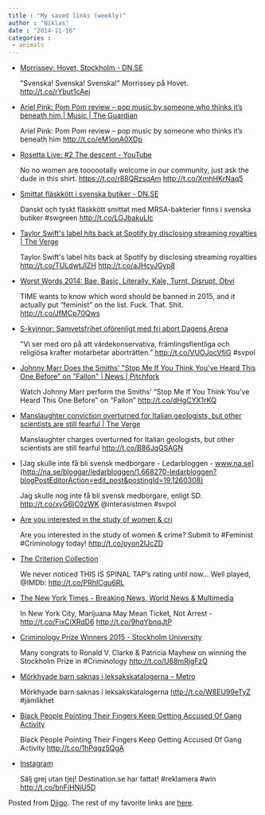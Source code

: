 ```yaml
---
title : "My saved links (weekly)"
author : "Niklas"
date : "2014-11-16"
categories : 
 - animals
---
```


- [Morrissey: Hovet, Stockholm - DN.SE](http://www.dn.se/kultur-noje/konsertrecensioner/morrissey-hovet-stockholm/)
    
    "Svenska! Svenska! Svenska!" Morrissey på Hovet. http://t.co/rYbut1cAej
    
- [Ariel Pink: Pom Pom review – pop music by someone who thinks it’s beneath him | Music | The Guardian](http://www.theguardian.com/music/2014/nov/13/ariel-pink-pom-pom-review?CMP=twt_gu)
    
    Ariel Pink: Pom Pom review – pop music by someone who thinks it’s beneath him http://t.co/eM1onA0XDp
    
- [Rosetta Live: #2 The descent - YouTube](https://www.youtube.com/watch?v=NSv6ZBZtzRA&feature=youtu.be)
    
    No no women are toooootally welcome in our community, just ask the dude in this shirt. https://t.co/r88QRzsqAm http://t.co/XmhHKrNaq5
    
- [Smittat fläskkött i svenska butiker - DN.SE](http://www.dn.se/ekonomi/smittat-flaskkott-i-svenska-butiker/)
    
    Danskt och tyskt fläskkött smittat med MRSA-bakterier finns i svenska butiker #swgreen http://t.co/LGJbakuLIc
    
    
- [Taylor Swift's label hits back at Spotify by disclosing streaming royalties | The Verge](http://www.theverge.com/2014/11/12/7212365/taylor-swifts-label-hits-back-at-spotify-streaming-500000-year)
    
    Taylor Swift's label hits back at Spotify by disclosing streaming royalties http://t.co/TULdwtJlZH http://t.co/aJHcvJGyp8
    
- [Worst Words 2014: Bae, Basic, Literally, Kale, Turnt, Disrupt, Obvi](http://time.com/3576870/worst-words-poll-2014/)
    
    TIME wants to know which word should be banned in 2015, and it actually put “feminist” on the list. Fuck. That. Shit. http://t.co/JfMCp70Qws
    
- [S-kvinnor: Samvetsfrihet oförenligt med fri abort Dagens Arena](http://www.dagensarena.se/opinion/s-kvinnor-samvetsfrihet-oforenligt-med-fri-abort/)
    
    "Vi ser med oro på att värdekonservativa, främlingsfientliga och religiösa krafter motarbetar aborträtten." http://t.co/VUOJocVfiG #svpol
    
    
- [Johnny Marr Does the Smiths' "Stop Me If You Think You've Heard This One Before" on "Fallon" | News | Pitchfork](http://pitchfork.com/news/57423-johnny-marr-does-the-smiths-stop-me-if-you-think-youve-heard-this-one-before-on-fallon/)
    
    Watch Johnny Marr perform the Smiths’ “Stop Me If You Think You’ve Heard This One Before” on “Fallon” http://t.co/dHgCYX1rKQ
    
- [Manslaughter conviction overturned for Italian geologists, but other scientists are still fearful | The Verge](http://www.theverge.com/2014/11/11/7193391/italy-judges-clear-geologists-manslaughter-laquila-earthquake-fear)
    
    Manslaughter charges overturned for Italian geologists, but other scientists are still fearful http://t.co/B86JqGSAGN
    
- [Jag skulle inte få bli svensk medborgare - Ledarbloggen - www.na.se](http://na.se/bloggar/ledarbloggen/1.668270-ledarbloggen?blogPostEditorAction=edit_post&postingId=19.1260308)
    
    Jag skulle nog inte få bli svensk medborgare, enligt SD. http://t.co/xyG6IC0zWK @interasistmen #svpol
    
    
- [Are you interested in the study of women & cri](http://fcx.sagepub.com/site/misc/Index/FCCFP.pdf)
    
    Are you interested in the study of women & crime? Submit to #Feminist #Criminology today! http://t.co/pyon2IJcZD
    
    
- [The Criterion Collection](http://criterioncollection.tumblr.com/post/102296864791/we-never-noticed-this-is-spinal-taps-rating-until#_=_)
    
    We never noticed THIS IS SPINAL TAP’s rating until now… Well played, @IMDb: http://t.co/PRhICgu6RL
    
- [The New York Times - Breaking News, World News & Multimedia](http://www.nytimes.com/?utm_content=buffer25d26&utm_medium=social&utm_source=twitter.com&utm_campaign=buffer)
    
    In New York City, Marijuana May Mean Ticket, Not Arrest - http://t.co/FixCiXRdD6 http://t.co/9hqYbnqJtP
    
- [Criminology Prize Winners 2015 - Stockholm University](http://www.su.se/english/about/prizes-awards/the-stockholm-prize-in-criminology/criminology-prize-winners-2015-1.207725)
    
    Many congrats to Ronald V. Clarke & Patricia Mayhew on winning the Stockholm Prize in #Criminology http://t.co/U68mRjgFzQ
    
    
- [Mörkhyade barn saknas i leksakskatalogerna – Metro](http://www.metro.se/nyheter/morkhyade-barn-saknas-i-leksakskatalogerna/EVHnki!MCHp6rkn5uAK2/)
    
    Mörkhyade barn saknas i leksakskatalogerna http://t.co/W8EU99eTyZ #jämlikhet
    
    
- [Black People Pointing Their Fingers Keep Getting Accused Of Gang Activity](http://www.huffingtonpost.com/2014/11/07/gang-hand-signs_n_6122122.html?utm_content=bufferbdab8&utm_medium=social&utm_source=twitter.com&utm_campaign=buffer)
    
    Black People Pointing Their Fingers Keep Getting Accused Of Gang Activity http://t.co/1hPqgz5QgA
    
- [Instagram](http://instagram.com/p/vMbXWeEXDJ/)
    
    Sälj grej utan tjej! Destination.se har fattat! #reklamera #win http://t.co/bnFiHNjU5D
    
    

Posted from [Diigo](https://www.diigo.com). The rest of my favorite links are [here](https://www.diigo.com/user/npivic).
